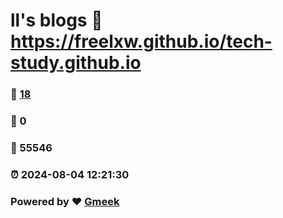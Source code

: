 # ll's blogs :link: https://freelxw.github.io/tech-study.github.io 
### :page_facing_up: [18](https://freelxw.github.io/tech-study.github.io/tag.html) 
### :speech_balloon: 0 
### :hibiscus: 55546 
### :alarm_clock: 2024-08-04 12:21:30 
### Powered by :heart: [Gmeek](https://github.com/Meekdai/Gmeek)
